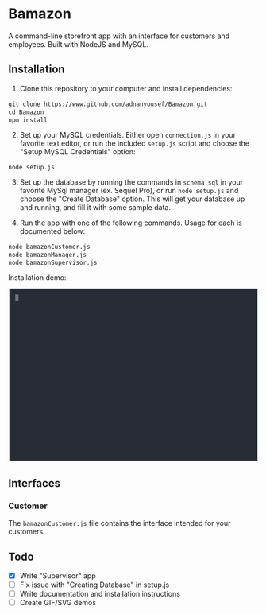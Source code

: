 # Bamazon
A command-line storefront app with an interface for customers and employees. Built with NodeJS and MySQL.

## Installation

1. Clone this repository to your computer and install dependencies:
```
git clone https://www.github.com/adnanyousef/Bamazon.git 
cd Bamazon
npm install
```

2. Set up your MySQL credentials. Either open `connection.js` in your favorite text editor, or run the included `setup.js` script and choose the "Setup MySQL Credentials" option:
```
node setup.js
```

3. Set up the database by running the commands in `schema.sql` in your favorite MySql manager (ex. Sequel Pro), or run `node setup.js` and choose the "Create Database" option. This will get your database up and running, and fill it with some sample data.

4. Run the app with one of the following commands. Usage for each is documented below:
```
node bamazonCustomer.js
node bamazonManager.js
node bamazonSupervisor.js
```
Installation demo:
<p align='center'>
<img width='500' src='images/install.svg'>
</p>

<!-- ![Install Demo](./images/install.svg) -->

## Interfaces
### Customer
The `bamazonCustomer.js` file contains the interface intended for your customers.



## Todo
- [x] Write "Supervisor" app
- [ ] Fix issue with "Creating Database" in setup.js
- [ ] Write documentation and installation instructions
- [ ] Create GIF/SVG demos

